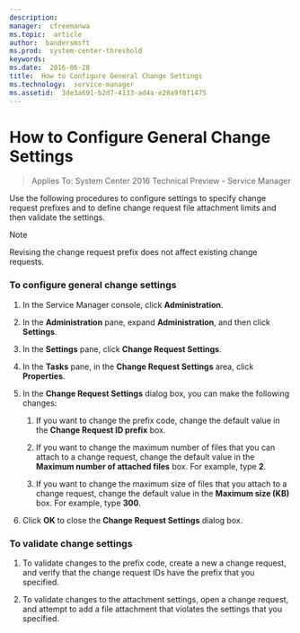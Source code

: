 ```yaml
---
description:  
manager:  cfreemanwa
ms.topic:  article
author:  bandersmsft
ms.prod:  system-center-threshold
keywords:  
ms.date:  2016-06-28
title:  How to Configure General Change Settings
ms.technology:  service-manager
ms.assetid:  3de3a691-b2d7-4133-ad4a-e20a9f0f1475
---
```


# How to Configure General Change Settings

>Applies To: System Center 2016 Technical Preview - Service Manager

Use the following procedures to configure settings to specify change request prefixes and to define change request file attachment limits and then validate the settings.

> [!NOTE]
> Revising the change request prefix does not affect existing change requests.

### To configure general change settings

1.  In the Service Manager console, click **Administration**.

2.  In the **Administration** pane, expand **Administration**, and then click **Settings**.

3.  In the **Settings** pane, click **Change Request Settings**.

4.  In the **Tasks** pane, in the **Change Request Settings** area, click **Properties**.

5.  In the **Change Request Settings** dialog box, you can make the following changes:

    1.  If you want to change the prefix code, change the default value in the **Change Request ID prefix** box.

    2.  If you want to change the maximum number of files that you can attach to a change request, change the default value in the **Maximum number of attached files** box. For example, type **2**.

    3.  If you want to change the maximum size of files that you attach to a change request, change the default value in the **Maximum size (KB)** box. For example, type **300**.

6.  Click **OK** to close the **Change Request Settings** dialog box.

### To validate change settings

1.  To validate changes to the prefix code, create a new a change request, and verify that the change request IDs have the prefix that you specified.

2.  To validate changes to the attachment settings, open a change request, and attempt to add a file attachment that violates the settings that you specified.



